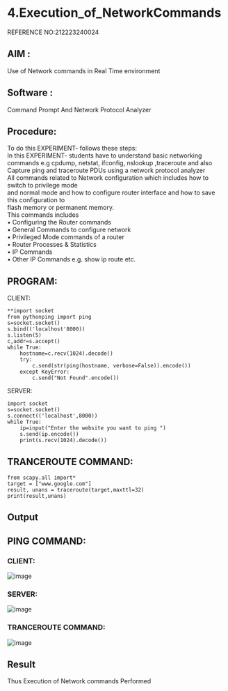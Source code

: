 # 4.Execution_of_NetworkCommands
REFERENCE NO:212223240024
## AIM :
Use of Network commands in Real Time environment
## Software :
Command Prompt And Network Protocol Analyzer
## Procedure:
To do this EXPERIMENT- follows these steps:
<BR>
In this EXPERIMENT- students have to understand basic networking commands e.g cpdump, netstat, ifconfig, nslookup ,traceroute and also Capture ping and traceroute PDUs using a network protocol analyzer 
<BR>
All commands related to Network configuration which includes how to switch to privilege mode
<BR>
and normal mode and how to configure router interface and how to save this configuration to
<BR>
flash memory or permanent memory.
<BR>
This commands includes
<BR>
• Configuring the Router commands
<BR>
• General Commands to configure network
<BR>
• Privileged Mode commands of a router 
<BR>
• Router Processes & Statistics
<BR>
• IP Commands
<BR>
• Other IP Commands e.g. show ip route etc.
<BR>
## PROGRAM:
CLIENT:
```
**import socket 
from pythonping import ping 
s=socket.socket() 
s.bind(('localhost'8000)) 
s.listen(5) 
c,addr=s.accept() 
while True: 
    hostname=c.recv(1024).decode() 
    try: 
        c.send(str(ping(hostname, verbose=False)).encode()) 
    except KeyError: 
        c.send("Not Found".encode())
```
SERVER:
```
import socket 
s=socket.socket() 
s.connect(('localhost',8000)) 
while True: 
    ip=input("Enter the website you want to ping ") 
    s.send(ip.encode()) 
    print(s.recv(1024).decode())
```
## TRANCEROUTE COMMAND:
```
from scapy.all import* 
target = ["www.google.com"] 
result, unans = traceroute(target,maxttl=32) 
print(result,unans)
```
## Output
## PING COMMAND:
### CLIENT:
![image](https://github.com/23007232/4.Execution_of_NetworkCommends/assets/139115574/a5b4b290-9dff-4827-b271-6088102063f6)
### SERVER:
![image](https://github.com/23007232/4.Execution_of_NetworkCommends/assets/139115574/4d9fe49d-2879-48ce-8ac3-fd620c3ffc29)
### TRANCEROUTE COMMAND:
![image](https://github.com/23007232/4.Execution_of_NetworkCommends/assets/139115574/a803e41d-f65c-458f-822c-47da166eb041)

## Result
Thus Execution of Network commands Performed 
